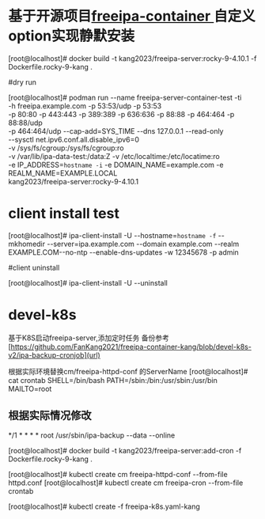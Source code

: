 # 基于开源项目[freeipa-container ](https://github.com/freeipa/freeipa-container/blob/master)自定义option实现静默安装

[root@localhost]# docker build -t kang2023/freeipa-server:rocky-9-4.10.1 -f Dockerfile.rocky-9-kang .

#dry run

[root@localhost]# podman run --name freeipa-server-container-test -ti \
    -h freeipa.example.com -p 53:53/udp -p 53:53 \
    -p 80:80 -p 443:443 -p 389:389 -p 636:636 -p 88:88 -p 464:464 -p 88:88/udp \
    -p 464:464/udp --cap-add=SYS_TIME --dns 127.0.0.1 --read-only \
    --sysctl net.ipv6.conf.all.disable_ipv6=0 \
    -v /sys/fs/cgroup:/sys/fs/cgroup:ro \
    -v /var/lib/ipa-data-test:/data:Z  -v /etc/localtime:/etc/locatime:ro \
    -e IP_ADDRESS=`hostname -i` -e DOMAIN_NAME=example.com -e REALM_NAME=EXAMPLE.LOCAL \
    kang2023/freeipa-server:rocky-9-4.10.1

# client install test

[root@localhost]# ipa-client-install -U  --hostname=`hostname -f` --mkhomedir --server=ipa.example.com --domain example.com --realm EXAMPLE.COM--no-ntp --enable-dns-updates -w 12345678 -p admin

#client uninstall

[root@localhost]# ipa-client-install -U --uninstall

# devel-k8s

基于K8S启动freeipa-server,添加定时任务
备份参考 [https://github.com/FanKang2021/freeipa-container-kang/blob/devel-k8s-v2/ipa-backup-cronjob](url)

根据实际环境替换cm/freeipa-httpd-conf 的ServerName
[root@localhost]# cat crontab 
SHELL=/bin/bash
PATH=/sbin:/bin:/usr/sbin:/usr/bin
MAILTO=root

## 根据实际情况修改
*/1 * * * * root /usr/sbin/ipa-backup --data --online 

[root@localhost]# docker build -t kang2023/freeipa-server:add-cron -f Dockerfile.rocky-9-kang .

[root@localhost]# kubectl create cm freeipa-httpd-conf --from-file httpd.conf
[root@localhost]# kubectl create cm freeipa-cron --from-file crontab

[root@localhost]# kubectl create -f freeipa-k8s.yaml-kang
